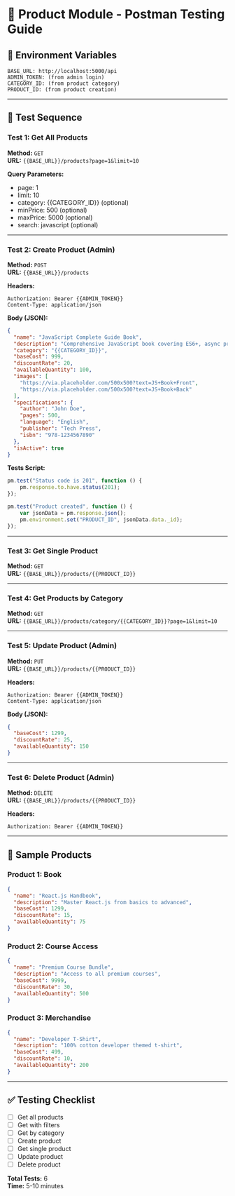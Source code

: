 # 🧪 Product Module - Postman Testing Guide

## 🔧 Environment Variables
```
BASE_URL: http://localhost:5000/api
ADMIN_TOKEN: (from admin login)
CATEGORY_ID: (from product category)
PRODUCT_ID: (from product creation)
```

---

## 🧪 Test Sequence

### Test 1: Get All Products
**Method:** `GET`  
**URL:** `{{BASE_URL}}/products?page=1&limit=10`

**Query Parameters:**
- page: 1
- limit: 10
- category: {{CATEGORY_ID}} (optional)
- minPrice: 500 (optional)
- maxPrice: 5000 (optional)
- search: javascript (optional)

---

### Test 2: Create Product (Admin)
**Method:** `POST`  
**URL:** `{{BASE_URL}}/products`

**Headers:**
```
Authorization: Bearer {{ADMIN_TOKEN}}
Content-Type: application/json
```

**Body (JSON):**
```json
{
  "name": "JavaScript Complete Guide Book",
  "description": "Comprehensive JavaScript book covering ES6+, async programming, and modern frameworks. Perfect for beginners and intermediate developers.",
  "category": "{{CATEGORY_ID}}",
  "baseCost": 999,
  "discountRate": 20,
  "availableQuantity": 100,
  "images": [
    "https://via.placeholder.com/500x500?text=JS+Book+Front",
    "https://via.placeholder.com/500x500?text=JS+Book+Back"
  ],
  "specifications": {
    "author": "John Doe",
    "pages": 500,
    "language": "English",
    "publisher": "Tech Press",
    "isbn": "978-1234567890"
  },
  "isActive": true
}
```

**Tests Script:**
```javascript
pm.test("Status code is 201", function () {
    pm.response.to.have.status(201);
});

pm.test("Product created", function () {
    var jsonData = pm.response.json();
    pm.environment.set("PRODUCT_ID", jsonData.data._id);
});
```

---

### Test 3: Get Single Product
**Method:** `GET`  
**URL:** `{{BASE_URL}}/products/{{PRODUCT_ID}}`

---

### Test 4: Get Products by Category
**Method:** `GET`  
**URL:** `{{BASE_URL}}/products/category/{{CATEGORY_ID}}?page=1&limit=10`

---

### Test 5: Update Product (Admin)
**Method:** `PUT`  
**URL:** `{{BASE_URL}}/products/{{PRODUCT_ID}}`

**Headers:**
```
Authorization: Bearer {{ADMIN_TOKEN}}
Content-Type: application/json
```

**Body (JSON):**
```json
{
  "baseCost": 1299,
  "discountRate": 25,
  "availableQuantity": 150
}
```

---

### Test 6: Delete Product (Admin)
**Method:** `DELETE`  
**URL:** `{{BASE_URL}}/products/{{PRODUCT_ID}}`

**Headers:**
```
Authorization: Bearer {{ADMIN_TOKEN}}
```

---

## 📝 Sample Products

### Product 1: Book
```json
{
  "name": "React.js Handbook",
  "description": "Master React.js from basics to advanced",
  "baseCost": 1299,
  "discountRate": 15,
  "availableQuantity": 75
}
```

### Product 2: Course Access
```json
{
  "name": "Premium Course Bundle",
  "description": "Access to all premium courses",
  "baseCost": 9999,
  "discountRate": 30,
  "availableQuantity": 500
}
```

### Product 3: Merchandise
```json
{
  "name": "Developer T-Shirt",
  "description": "100% cotton developer themed t-shirt",
  "baseCost": 499,
  "discountRate": 10,
  "availableQuantity": 200
}
```

---

## ✅ Testing Checklist
- [ ] Get all products
- [ ] Get with filters
- [ ] Get by category
- [ ] Create product
- [ ] Get single product
- [ ] Update product
- [ ] Delete product

**Total Tests:** 6  
**Time:** 5-10 minutes

